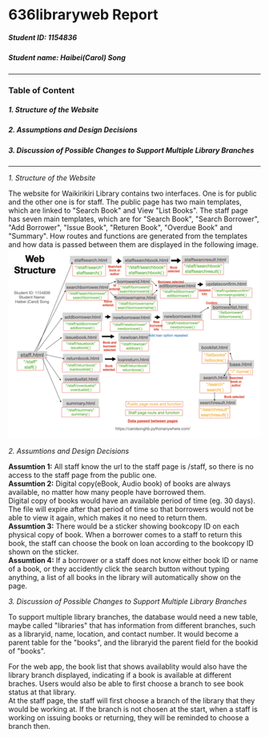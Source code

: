 # 636libraryweb Report
##### Student ID: 1154836
##### Student name: Haibei(Carol) Song

--------------------------------------------------------

### Table of Content
##### 1. Structure of the Website
##### 2. Assumptions and Design Decisions
##### 3. Discussion of Possible Changes to Support Multiple Library Branches

--------------------------------------------------------
*1. Structure of the Website*   
   
The website for Waikirikiri Library contains two interfaces. One is for
public and the other one is for staff. 
The public page has two main templates, which are linked to "Search Book" and View "List Books".
The staff page has seven main templates, which are for "Search Book", "Search Borrower", "Add Borrower", "Issue Book", "Returen Book", "Overdue Book" and "Summary".
How routes and functions are generated from the templates and how data is passed between them are displayed in the following image.
![This is an image](/structure.001.jpeg)

*2. Assumtions and Design Decisions*  
   
**Assumtion 1:** All staff know the url to the staff page is /staff, so there is no access to the staff page from the public one.  
**Assumtion 2:** Digital copy(eBook, Audio book) of books are always available, no matter how many people have borrowed them.  
Digital copy of books would have an available period of time (eg. 30 days). The file will expire after that period of time so that borrowers would not be able to view it again, which makes it no need to return them.  
**Assumtion 3:** There would be a sticker showing bookcopy ID on each physical copy of book. When a borrower comes to a staff to return this book, the staff can choose the book on loan according to the bookcopy ID shown on the sticker.  
**Assumtion 4:**  If a borrower or a staff does not know either book ID or name of a book, or they accidently click the search button without typing anything, a list of all books in the library will automatically show on the page.     
   
   
*3. Discussion of Possible Changes to Support Multiple Library Branches*   
   
To support multiple library branches, the database would need a new table, maybe called "libraries" that has information from different branches, such as a libraryid, name, location, and contact number. It would become a parent table for the "books", and the libraryid the parent field for the bookid of "books".  
  
For the web app, the book list that shows availablity would also have the library branch displayed, indicating if a book is available at different braches. Users would also be able to first choose a branch to see book status at that library.  
At the staff page, the staff will first choose a branch of the library that they would be working at. If the branch is not chosen at the start, when a staff is working on issuing books or returning, they will be reminded to choose a branch then.